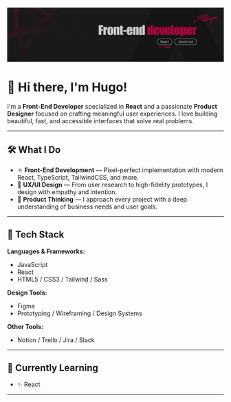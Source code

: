 ![Bannière GitHub](img/banniere_github.png)

# 👋 Hi there, I'm Hugo!

I'm a **Front-End Developer** specialized in **React** and a passionate **Product Designer** focused on crafting meaningful user experiences. I love building beautiful, fast, and accessible interfaces that solve real problems.

---

## 🛠️ What I Do

- ⚛️ **Front-End Development** — Pixel-perfect implementation with modern React, TypeScript, TailwindCSS, and more.
- 🎨 **UX/UI Design** — From user research to high-fidelity prototypes, I design with empathy and intention.
- 🧠 **Product Thinking** — I approach every project with a deep understanding of business needs and user goals.

---

## 🚀 Tech Stack

**Languages & Frameworks:**

- JavaScript
- React
- HTML5 / CSS3 / Tailwind / Sass

**Design Tools:**

- Figma
- Prototyping / Wireframing / Design Systems

**Other Tools:**

- Notion / Trello / Jira / Slack

---

## 🌱 Currently Learning

- ✨ React

---

